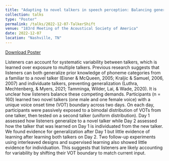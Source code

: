 ```yaml
---
title: "Adapting to novel talkers in speech perception: Balancing generalization and individuation"
collection: talks
type: "Poster"
permalink: /talks/2022-12-07-TalkerShift
venue: "183rd Meeting of the Acoustical Society of America"
date: 2022-12-07
location: "Nashville, TN"
---
```


[Download Poster](http://samanthalchiu.github.io/files/Chiu_ASA_2022.pptx)

Listeners can account for systematic variability between talkers, which is learned over exposure to multiple talkers. Previous research suggests that listeners can both generalize prior knowledge of phoneme categories from a familiar to a novel talker (Eisner & McQueen, 2005; Kraljic & Samuel, 2006, 2007) and individuate talkers, preventing generalization (Luthra, Mechtenberg, & Myers, 2021; Tamminga, Wilder, Lai, & Wade, 2020). It is unclear how listeners balance these competing demands. Participants (n = 160) learned two novel talkers (one male and one female voice) with a unique voice onset time (VOT) boundary across two days. On each day, participants were passively exposed to a bimodal distribution of VOTs from one talker, then tested on a second talker (uniform distribution). Day 1 assessed how listeners generalize to a novel talker while Day 2 assessed how the talker that was learned on Day 1 is individuated from the new talker. We found evidence for generalization after Day 1 but little evidence of learning after learning both talkers on Day 2. Two follow-up experiments using interleaved designs and supervised learning also showed little evidence for individuation. This suggests that listeners are likely accounting for variability by shifting their VOT boundary to match current input.